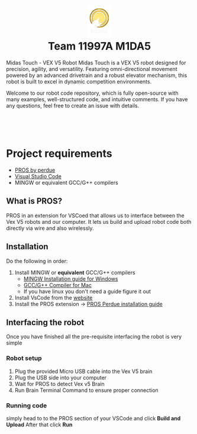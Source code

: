 <h1 align="center">
   <img src="https://github.com/BloorVex-11997/midas-touch-2025/blob/main/midas-logo.png" width=64></img>
   <br>
   Team 11997A M1DA5
</h1>
<p>
   Midas Touch - VEX V5 Robot Midas Touch is a VEX V5 robot designed for precision, agility, and versatility. Featuring omni-directional movement powered by an advanced drivetrain and a robust elevator mechanism, this robot is built to excel in dynamic competition environments. 
</p>
<p>
   Welcome to our robot code repository, which is fully open-source with many examples, well-structured code, and intuitive comments. If you have any questions, feel free to create an issue with details.
</p>
<br>
<br>
<br>

#   Project requirements
- [PROS by perdue](https://marketplace.visualstudio.com/items?itemName=sigbots.pros)
- [Visual Studio Code](https://code.visualstudio.com/download)
- MINGW or equivalent GCC/G++ compilers


## What is PROS?
PROS in an extension for VSCoed that allows us to interface between the Vex V5 robots and our computer. It lets us build and upload robot code both directly via wire and also wirelessly.


## Installation
Do the following in order:
1. Install MINGW or **equivalent** GCC/G++ compilers 
   - [MINGW Installation guide for Windows](https://www.youtube.com/watch?v=sXW2VLrQ3Bs)
   - [GCC/G++ Compiler for Mac](https://www.youtube.com/watch?v=wY24ehH6mC0)
   - If you have linux you don't need a guide figure it out
2. Install VsCode from the [website](https://code.visualstudio.com)
3. Install the PROS extension -> [PROS Perdue installation guide](https://pros.cs.purdue.edu/v5/getting-started/)


## Interfacing the robot 
Once you have finished all the pre-requisite interfacing the robot is very simple

### Robot setup
1. Plug the provided Micro USB cable into the Vex V5 brain
2. Plug the USB side into your computer
3. Wait for PROS to detect Vex v5 Brain
4. Run Brain Terminal Command to ensure proper connection

### Running code
simply head to to the PROS section of your VSCode and click 
**Build and Upload**
After that click **Run**

